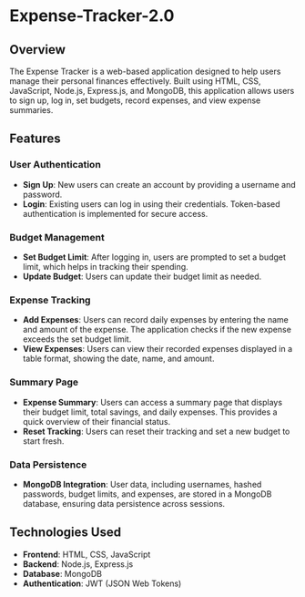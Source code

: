 # Expense-Tracker-2.0

## Overview
The Expense Tracker is a web-based application designed to help users manage their personal finances effectively. Built using HTML, CSS, JavaScript, Node.js, Express.js, and MongoDB, this application allows users to sign up, log in, set budgets, record expenses, and view expense summaries.

## Features

### User Authentication
- **Sign Up**: New users can create an account by providing a username and password.
- **Login**: Existing users can log in using their credentials. Token-based authentication is implemented for secure access.

### Budget Management
- **Set Budget Limit**: After logging in, users are prompted to set a budget limit, which helps in tracking their spending.
- **Update Budget**: Users can update their budget limit as needed.

### Expense Tracking
- **Add Expenses**: Users can record daily expenses by entering the name and amount of the expense. The application checks if the new expense exceeds the set budget limit.
- **View Expenses**: Users can view their recorded expenses displayed in a table format, showing the date, name, and amount.

### Summary Page
- **Expense Summary**: Users can access a summary page that displays their budget limit, total savings, and daily expenses. This provides a quick overview of their financial status.
- **Reset Tracking**: Users can reset their tracking and set a new budget to start fresh.

### Data Persistence
- **MongoDB Integration**: User data, including usernames, hashed passwords, budget limits, and expenses, are stored in a MongoDB database, ensuring data persistence across sessions.

## Technologies Used
- **Frontend**: HTML, CSS, JavaScript
- **Backend**: Node.js, Express.js
- **Database**: MongoDB
- **Authentication**: JWT (JSON Web Tokens)


  
